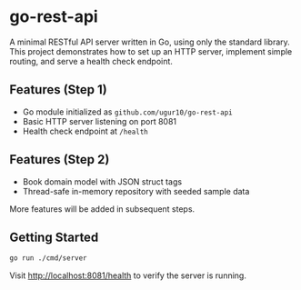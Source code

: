 # go-rest-api

A minimal RESTful API server written in Go, using only the standard library. This project demonstrates how to set up an HTTP server, implement simple routing, and serve a health check endpoint.

## Features (Step 1)
- Go module initialized as `github.com/ugur10/go-rest-api`
- Basic HTTP server listening on port 8081
- Health check endpoint at `/health`

## Features (Step 2)
- Book domain model with JSON struct tags
- Thread-safe in-memory repository with seeded sample data

More features will be added in subsequent steps.

## Getting Started

```bash
go run ./cmd/server
```

Visit [http://localhost:8081/health](http://localhost:8081/health) to verify the server is running.
